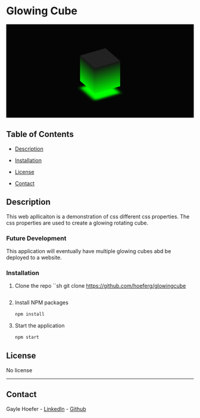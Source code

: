 # Glowing Cube

<img src="glowingcube.png">

## Table of Contents  
* [Description](##Description)  

* [Installation](##Installation)  
* [License](##License)  
* [Contact](##Contact)  

## Description
This web apllicaiton is a demonstration of css different css properties. The css properties are used to create a glowing rotating cube.

### Future Development

This application will eventually have multiple glowing cubes abd be deployed to a website.

### Installation
1. Clone the repo
   ``sh
   git clone https://github.com/hoeferg/glowingcube
   ```
2. Install NPM packages
   ```sh
   npm install
   ```
3. Start the application
   ```sh
   npm start


## License

No license

---

## Contact
Gayle Hoefer - [LinkedIn](https://www.linkedin.com/in/gayle-hoefer-61a2a3124/) - [Github](https://github.com/hoeferg)
